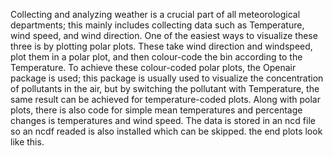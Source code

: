 Collecting and analyzing weather is a crucial part of all meteorological departments; this mainly includes collecting data such as Temperature, wind speed, and wind direction. One of the easiest ways to visualize these three is by plotting polar plots. These take wind direction and windspeed, plot them in a polar plot, and then colour-code the bin according to the Temperature.
To achieve these colour-coded polar plots, the Openair package is used; this package is usually used to visualize the concentration of pollutants in the air, but by switching the pollutant with Temperature, the same result can be achieved for temperature-coded plots.
Along with polar plots, there is also code for simple mean temperatures and percentage changes is temperatures and wind speed.
The data is stored in an ncd file so an ncdf readed is also installed which can be skipped.
the end plots look like this.